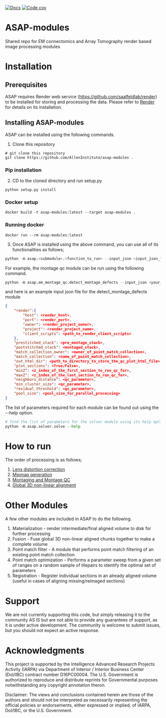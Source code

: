 [![Docs](https://readthedocs.org/projects/render-modules/badge/)](https://readthedocs.org/projects/asap-modules)
[![Code cov](https://codecov.io/gh/AllenInstitute/asap-modules/branch/master/graph/badge.svg?token=nCNsugRDky)](https://codecov.io/gh/AllenInstitute/asap-modules)

# ASAP-modules

Shared repo for EM connectomics and Array Tomography render based image processing modules 

# Installation


## Prerequisites


ASAP requires Render web service (https://github.com/saalfeldlab/render) to be installed for storing and processing the data. 
Please refer to [Render](https://github.com/saalfeldlab/render) for details on its installation.

## Installing ASAP-modules


ASAP can be installed using the following commands.

1. Clone this repository

```
# git clone this repository
git clone https://github.com/AllenInstitute/asap-modules .
```

### Pip installation

2. CD to the cloned directory and run setup.py

```
python setup.py install 
```

### Docker setup

```
docker build -t asap-modules:latest --target asap-modules .
```

### Running docker

```
docker run --rm asap-modules:latest
```


3. Once ASAP is installed using the above command, you can use all of its functionalities as follows;

```python
python -m asap.<submodule>.<function_to_run> --input_json <input_json_file.json> --output_json <output_json_file.json>
```

For example, the montage qc module can be run using the following command.

```python
python -m asap.em_montage_qc.detect_montage_defects --input_json <your_input_json_file_with_required_parameters> --output_json <output_json_file_with_full_path>
```

and here is an example input json file for the detect_montage_defects module

```json
{
    "render":{
        "host": <render_host>,
        "port": <render_port>,
        "owner": <render_project_owner>,
        "project": <render_project_name>,
        "client_scripts": <path_to_render_client_scripts>
    },
    "prestitched_stack": <pre_montage_stack>,
    "poststitched_stack": <montaged_stack>,
    "match_collection_owner": <owner_of_point_match_collection>,
    "match_collection": <name_of_point_match_collection>,
    "out_html_dir": <path_to_directory_to_store_the_qc_plot_html_file>,
    "plot_sections": <True/False>,
    "minZ": <z_index_of_the_first_section_to_run_qc_for>,
    "maxZ": <z_index_of_the_last_section_to_run_qc_for>,
    "neighbors_distance": <qc_parameter>,
    "min_cluster_size": <qc_parameter>,
    "residual_threshold": <qc_parameter>,
    "pool_size": <pool_size_for_parallel_processing>
}
```
The list of parameters required for each module can be found out using the --help option. 

```python
# find the list of parameters for the solver module using its help option
python -m asap.solver.solve --help
```


# How to run

The order of processing is as follows;
1. [Lens distortion correction](https://github.com/AllenInstitute/asap-modules/blob/docs/docs/readme/lens_correction.md)
2. [Mipmap generation](https://github.com/AllenInstitute/asap-modules/blob/docs/docs/readme/mipmaps.md)
3. [Montaging and Montage QC](https://github.com/AllenInstitute/asap-modules/blob/docs/docs/readme/montaging.md)
4. [Global 3D non-linear alignment](https://github.com/AllenInstitute/asap-modules/blob/docs/docs/readme/rough_alignment.md)


# Other Modules 

A few other modules are included in ASAP to do the following.

1. Materialization - render intermediate/final aligned volume to disk for further processing
2. Fusion - Fuse global 3D non-linear aligned chunks together to make a complete volume
3. Point match filter - A module that performs point match filtering of an existing point match collection
4. Point match optimization - Performs a parameter sweep from a given set of ranges on a random sample of tilepairs to identify the optimal set of parameters
5. Registration - Register individual sections in an already aligned volume (useful in cases of aligning missing/reimaged sections)


# Support

We are not currently supporting this code, but simply releasing it to the community AS IS but are not able to provide any guarantees of support, as it is under active development. The community is welcome to submit issues, but you should not expect an active response.

# Acknowledgments

This project is supported by the Intelligence Advanced Research Projects Activity (IARPA) via Department of Interior / Interior Business Center (DoI/IBC) contract number D16PC00004. The U.S. Government is authorized to reproduce and distribute reprints for Governmental purposes notwithstanding any copyright annotation theron.

Disclaimer: The views and conclusions contained herein are those of the authors and should not be interpreted as necessarily representing the official policies or endorsements, either expressed or implied, of IARPA, DoI/IBC, or the U.S. Government.
